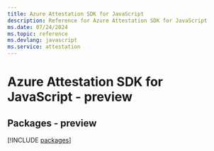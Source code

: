 ```yaml
---
title: Azure Attestation SDK for JavaScript
description: Reference for Azure Attestation SDK for JavaScript
ms.date: 07/24/2024
ms.topic: reference
ms.devlang: javascript
ms.service: attestation
---
```

# Azure Attestation SDK for JavaScript - preview
## Packages - preview
[!INCLUDE [packages](attestation-index.md)]